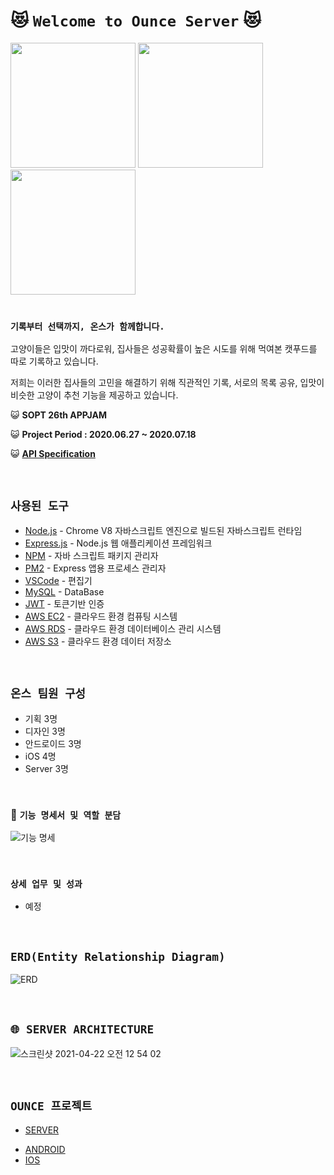 # :heart_eyes_cat: `Welcome to Ounce Server` :heart_eyes_cat:

<div>
 <img src="https://user-images.githubusercontent.com/45676906/87784220-d8f44180-c870-11ea-9821-9ea4a09e8b26.jpg" width="200" height="200">
 <img src="https://user-images.githubusercontent.com/55784772/87793259-f977c800-c87f-11ea-816e-bc99f55c040d.png" width="200" height="200">
 <img src="https://user-images.githubusercontent.com/45676906/87784325-02ad6880-c871-11ea-9008-5e7f6cc57a04.jpg" width="200" height="200">
 
</div>
<br>

### `기록부터 선택까지, 온스가 함께합니다.`


고양이들은 입맛이 까다로워, 집사들은 성공확률이 높은 시도를 위해 먹여본 캣푸드를 따로 기록하고 있습니다. 

저희는 이러한 집사들의 고민을 해결하기 위해 직관적인 기록, 서로의 목록 공유, 입맛이 비슷한 고양이 추천 기능을 제공하고 있습니다.


:smiley_cat: <b>SOPT 26th APPJAM</b>

:smiley_cat: <b>Project Period : 2020.06.27 ~ 2020.07.18</b>

:smiley_cat: <b>[API Specification](https://github.com/We-are-Ounce/OUNCE_Server/wiki)</b>

<br>

## `사용된 도구`

- [Node.js]() - Chrome V8 자바스크립트 엔진으로 빌드된 자바스크립트 런타임
- [Express.js]() - Node.js 웹 애플리케이션 프레임워크
- [NPM]() - 자바 스크립트 패키지 관리자
- [PM2]() - Express 앱용 프로세스 관리자
- [VSCode]() - 편집기
- [MySQL]() - DataBase
- [JWT]() - 토큰기반 인증
- [AWS EC2]() - 클라우드 환경 컴퓨팅 시스템
- [AWS RDS]() - 클라우드 환경 데이터베이스 관리 시스템
- [AWS S3]() - 클라우드 환경 데이터 저장소

<br>

## `온스 팀원 구성`

- 기획 3명
- 디자인 3명
- 안드로이드 3명
- iOS 4명
- Server 3명

<br>

### :open_file_folder: `기능 명세서 및 역할 분담`

![기능 명세](https://user-images.githubusercontent.com/55784772/87781603-eeb33800-c86b-11ea-9570-c3549c04fe34.PNG)

<br>

### `상세 업무 및 성과`

- 예정


<br>

## `ERD(Entity Relationship Diagram)`

![ERD](https://user-images.githubusercontent.com/55784772/87702220-18208500-c7d4-11ea-8e54-f83f972f1d83.PNG)



<br>

## `🌐 SERVER ARCHITECTURE`


![스크린샷 2021-04-22 오전 12 54 02](https://user-images.githubusercontent.com/45676906/115583862-3e47f800-a305-11eb-8dde-f32c4788c49f.png)



<br>

## `OUNCE 프로젝트`
- [SERVER](https://github.com/We-are-Ounce/OUNCE_Server)
* [ANDROID](https://github.com/We-are-Ounce/OUNCE_Android)
* [IOS](https://github.com/We-are-Ounce/OUNCE_iOS)